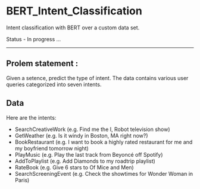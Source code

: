 # BERT_Intent_Classification
Intent classification with BERT over a custom data set.

Status  - In progress ...



-------------------------------------

Prolem statement :
--------------------------
Given a setence, predict the type of intent.
The data contains various user queries categorized into seven intents.

Data
--------------------------------------------------
Here are the intents:

 - SearchCreativeWork (e.g. Find me the I, Robot television show)
 - GetWeather (e.g. Is it windy in Boston, MA right now?)
 - BookRestaurant (e.g. I want to book a highly rated restaurant for me and my boyfriend tomorrow night)
 - PlayMusic (e.g. Play the last track from Beyoncé off Spotify)
 - AddToPlaylist (e.g. Add Diamonds to my roadtrip playlist)
 - RateBook (e.g. Give 6 stars to Of Mice and Men)
 - SearchScreeningEvent (e.g. Check the showtimes for Wonder Woman in Paris)
